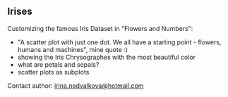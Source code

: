 ## Irises
Customizing the famous Iris Dataset in "Flowers and Numbers":
- "A scatter plot with just one dot. We all have a starting point - flowers, humans and machines", mine quote :)
- showing the Iris Chrysographes with the most beautiful color
- what are petals and sepals?
- scatter plots as subplots

Contact author: irina.nedyalkova@hotmail.com
